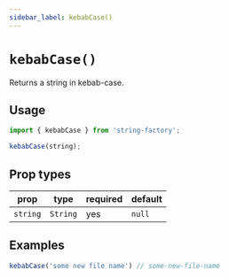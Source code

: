 ```yaml
---
sidebar_label: kebabCase()
---
```


# `kebabCase()`
Returns a string in kebab-case.

## Usage
```javascript
import { kebabCase } from 'string-factory';

kebabCase(string);
```

## Prop types
| prop     | type     | required | default   |
|----------|----------|----------|-----------|
| `string` | `String` | yes      | `null`    |

## Examples
```javascript
kebabCase('some new file name') // some-new-file-name
```
